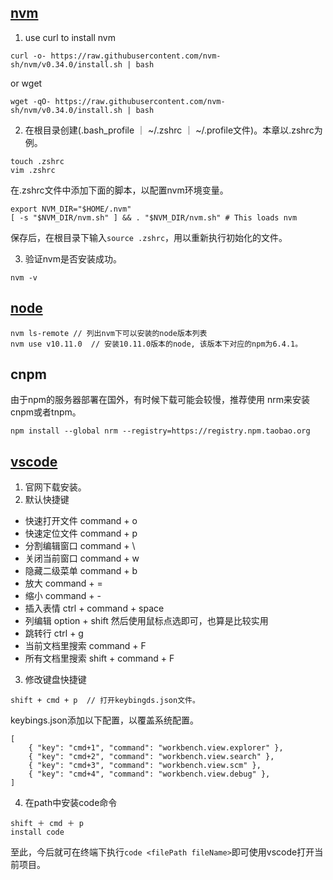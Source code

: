 ## [nvm](https://github.com/nvm-sh/nvm)
1. use curl to install nvm
```
curl -o- https://raw.githubusercontent.com/nvm-sh/nvm/v0.34.0/install.sh | bash
```
or wget 
```
wget -qO- https://raw.githubusercontent.com/nvm-sh/nvm/v0.34.0/install.sh | bash
```

2. 在根目录创建(.bash_profile ｜  ~/.zshrc ｜ ~/.profile文件)。本章以.zshrc为例。
```
touch .zshrc
vim .zshrc
```
在.zshrc文件中添加下面的脚本，以配置nvm环境变量。
```
export NVM_DIR="$HOME/.nvm"
[ -s "$NVM_DIR/nvm.sh" ] && . "$NVM_DIR/nvm.sh" # This loads nvm
```
保存后，在根目录下输入```source .zshrc```，用以重新执行初始化的文件。

3. 验证nvm是否安装成功。
```
nvm -v
```

## [node](https://nodejs.org/en/)
```
nvm ls-remote // 列出nvm下可以安装的node版本列表
nvm use v10.11.0  // 安装10.11.0版本的node, 该版本下对应的npm为6.4.1。
```

## cnpm
由于npm的服务器部署在国外，有时候下载可能会较慢，推荐使用 nrm来安装cnpm或者tnpm。
```
npm install --global nrm --registry=https://registry.npm.taobao.org
```
## [vscode](https://code.visualstudio.com/)
1. 官网下载安装。
2. 默认快捷键
- 快速打开文件 command + o
- 快速定位文件 command + p
- 分割编辑窗口 command + \
- 关闭当前窗口 command + w
- 隐藏二级菜单 command + b
- 放大 command + =
- 缩小 command + -
- 插入表情 ctrl + command + space
- 列编辑 option + shift 然后使用鼠标点选即可，也算是比较实用
- 跳转行 ctrl + g
- 当前文档里搜索 command + F
- 所有文档里搜索 shift + command + F
  
3. 修改键盘快捷键
```
shift + cmd + p  // 打开keybingds.json文件。
```
keybings.json添加以下配置，以覆盖系统配置。
```
[
    { "key": "cmd+1", "command": "workbench.view.explorer" },
    { "key": "cmd+2", "command": "workbench.view.search" }, 
    { "key": "cmd+3", "command": "workbench.view.scm" }, 
    { "key": "cmd+4", "command": "workbench.view.debug" },
]
```
4. 在path中安装code命令
```
shift ＋ cmd ＋ p 
install code 
```
至此，今后就可在终端下执行```code <filePath fileName>```即可使用vscode打开当前项目。








